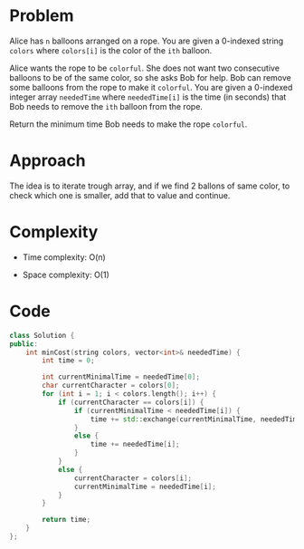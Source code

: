 # Problem

Alice has `n` balloons arranged on a rope. You are given a 0-indexed string `colors` where `colors[i]` is the color of the `ith` balloon.

Alice wants the rope to be `colorful`. She does not want two consecutive balloons to be of the same color, so she asks Bob for help. Bob can remove some balloons from the rope to make it `colorful`. You are given a 0-indexed integer array `neededTime` where `neededTime[i]` is the time (in seconds) that Bob needs to remove the `ith` balloon from the rope.

Return the minimum time Bob needs to make the rope `colorful`.

# Approach
The idea is to iterate trough array, and if we find 2 ballons of same color, to check which one is smaller, add that to value and continue.

# Complexity
- Time complexity:
O(n)

- Space complexity:
O(1)

# Code
```cpp
class Solution {
public:
    int minCost(string colors, vector<int>& neededTime) {
        int time = 0;

        int currentMinimalTime = neededTime[0];
        char currentCharacter = colors[0];
        for (int i = 1; i < colors.length(); i++) {
            if (currentCharacter == colors[i]) {
                if (currentMinimalTime < neededTime[i]) {
                    time += std::exchange(currentMinimalTime, neededTime[i]);
                }
                else {
                    time += neededTime[i];
                }
            }
            else {
                currentCharacter = colors[i];
                currentMinimalTime = neededTime[i];
            }
        }

        return time;
    }
};
```